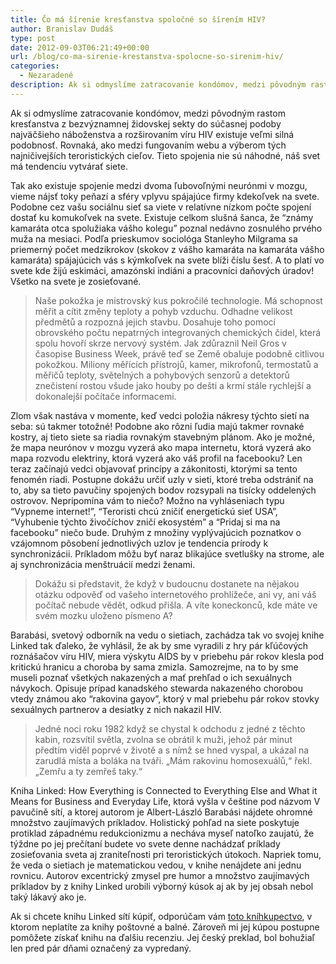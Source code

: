 ```yaml
---
title: Čo má šírenie kresťanstva spoločné so šírením HIV?
author: Branislav Dudáš
type: post
date: 2012-09-03T06:21:49+00:00
url: /blog/co-ma-sirenie-krestanstva-spolocne-so-sirenim-hiv/
categories:
  - Nezaradené
description: Ak si odmyslíme zatracovanie kondómov, medzi pôvodným rastom kresťanstva z bezvýznamnej židovskej sekty do súčasnej podoby najväčšieho náboženstva a rozširovaním víru HIV existuje veľmi silná podobnosť. Rovnaká, ako medzi fungovaním webu a výberom tých najničivejších teroristických cieľov. Tieto spojenia nie sú náhodné.
---
```

Ak si odmyslíme zatracovanie kondómov, medzi pôvodným rastom kresťanstva z bezvýznamnej židovskej sekty do súčasnej podoby najväčšieho náboženstva a rozširovaním víru HIV existuje veľmi silná podobnosť. Rovnaká, ako medzi fungovaním webu a výberom tých najničivejších teroristických cieľov. Tieto spojenia nie sú náhodné, náš svet má tendenciu vytvárať siete.<!--more-->

Tak ako existuje spojenie medzi dvoma ľubovoľnými neurónmi v mozgu, vieme nájsť toky peňazí a sféry vplyvu spájajúce firmy kdekoľvek na svete. Podobne cez vašu sociálnu sieť sa viete v relatívne nízkom počte spojení dostať ku komukoľvek na svete. Existuje celkom slušná šanca, že “známy kamaráta otca spolužiaka vášho kolegu” poznal nedávno zosnulého prvého muža na mesiaci. Podľa prieskumov sociológa Stanleyho Milgrama sa priemerný počet medzikrokov (skokov z vášho kamaráta na kamaráta vášho kamaráta) spájajúcich vás s kýmkoľvek na svete blíži číslu šesť. A to platí vo svete kde žijú eskimáci, amazónski indiáni a pracovníci daňových úradov! Všetko na svete je zosieťované.

> Naše pokožka je mistrovský kus pokročilé technologie. Má schopnost měřit a cítit změny teploty a pohyb vzduchu. Odhadne velikost předmětů a rozpozná jejich stavbu. Dosahuje toho pomocí obrovského počtu nepatrných integrovaných chemických čidel, která spolu hovoří skrze nervový systém. Jak zdůraznil Neil Gros v časopise Business Week, právě teď se Země obaluje podobně citlivou pokožkou. Miliony měřících přístrojů, kamer, mikrofonů, termostatů a měřičů teploty, světelných a pohybových senzorů a detektorů znečistení rostou všude jako houby po dešti a krmí stále rychlejší a dokonalejší počítače informacemi.

Zlom však nastáva v momente, keď vedci položia nákresy týchto sietí na seba: sú takmer totožné! Podobne ako rôzni ľudia majú takmer rovnaké kostry, aj tieto siete sa riadia rovnakým stavebným plánom. Ako je možné, že mapa neurónov v mozgu vyzerá ako mapa internetu, ktorá vyzerá ako mapa rozvodu elektriny, ktorá vyzerá ako váš profil na facebooku? Len teraz začínajú vedci objavovať princípy a zákonitosti, ktorými sa tento fenomén riadi. Postupne dokážu určiť uzly v sieti, ktoré treba odstrániť na to, aby sa tieto pavučiny spojených bodov rozsypali na tisícky oddelených ostrovov. Nepripomína vám to niečo? Možno na vyhláseniach typu “Vypneme internet!”, “Teroristi chcú zničiť energetickú sieť USA”, “Vyhubenie týchto živočíchov zničí ekosystém” a “Pridaj si ma na facebooku” niečo bude. Druhým z množiny vyplývajúcich poznatkov o vzájomnom pôsobení jednotlivých uzlov je tendencia prírody k synchronizácii. Príkladom môžu byť naraz blikajúce svetlušky na strome, ale aj synchronizácia menštruácií medzi ženami.

> Dokážu si představit, že když v budoucnu dostanete na nějakou otázku odpověď od vašeho internetového prohlížeče, ani vy, ani váš počítač nebude vědět, odkud přišla. A víte koneckonců, kde máte ve svém mozku uloženo písmeno A?

Barabási, svetový odborník na vedu o sietiach, zachádza tak vo svojej knihe Linked tak ďaleko, že vyhlásil, že ak by sme vyradili z hry pár kľúčových roznášačov víru HIV, miera výskytu AIDS by v priebehu pár rokov klesla pod kritickú hranicu a choroba by sama zmizla. Samozrejme, na to by sme museli poznať všetkých nakazených a mať prehľad o ich sexuálnych návykoch. Opisuje prípad kanadského stewarda nakazeného chorobou vtedy známou ako “rakovina gayov”, ktorý v mal priebehu pár rokov stovky sexuálnych partnerov a desiatky z nich nakazil HIV.

> Jedné noci roku 1982 když se chystal k odchodu z jedné z těchto kabin, rozsvítil světla, zvolna se obrátil k muži, jehož pár minut předtím viděl poprvé v životě a s nímž se hned vyspal, a ukázal na zarudlá místa a boláka na tváři. &#8222;Mám rakovinu homosexuálů,&#8220; řekl. &#8222;Zemřu a ty zemřeš taky.&#8220;

Kniha Linked: How Everything is Connected to Everything Else and What it Means for Business and Everyday Life, ktorá vyšla v češtine pod názvom V pavučině sítí, a ktorej autorom je Albert-László Barabási nájdete ohromné množstvo zaujímavých príkladov. Holistický pohľad na siete poskytuje protiklad západnému redukcionizmu a necháva myseľ natoľko zaujatú, že týždne po jej prečítaní budete vo svete denne nachádzať príklady zosieťovania sveta aj zraniteľnosti pri teroristických útokoch. Napriek tomu, že veda o sietiach je matematickou vedou, v knihe nenájdete ani jednu rovnicu. Autorov excentrický zmysel pre humor a množstvo zaujímavých príkladov by z knihy Linked urobili výborný kúsok aj ak by jej obsah nebol taký lákavý ako je.

Ak si chcete knihu Linked sítí kúpiť, odporúčam vám <a title="Linked" href="http://www.bookdepository.com/Linked-Albert-Laszlo-Barabasi/9780452284395" target="_blank">toto kníhkupectvo</a>, v ktorom neplatíte za knihy poštovné a balné. Zároveň mi jej kúpou postupne pomôžete získať knihu na ďalšiu recenziu. Jej český preklad, bol bohužiaľ len pred pár dňami označený za vypredaný.